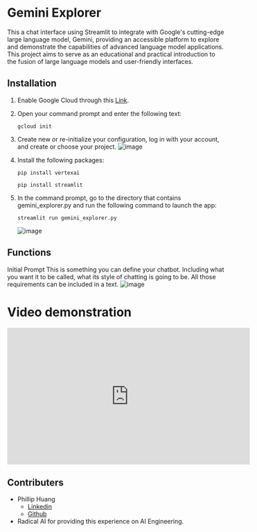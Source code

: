 # Gemini Explorer

This a chat interface using Streamlit to integrate with Google's cutting-edge large language model, Gemini, providing an accessible platform to explore and demonstrate the capabilities of advanced language model applications. This project aims to serve as an educational and practical introduction to the fusion of large language models and user-friendly interfaces.

## Installation

1. Enable Google Cloud through this [Link](https://cloud.google.com/cloud-console?utm_source=google&utm_medium=cpc&utm_campaign=na-US-all-en-dr-bkws-all-all-trial-e-dr-1707554&utm_content=text-ad-none-any-DEV_c-CRE_665735422256-ADGP_Hybrid%20%7C%20BKWS%20-%20MIX%20%7C%20Txt-Management%20Tools-Cloud%20Console-KWID_43700077225654741-kwd-55675752867&utm_term=KW_google%20cloud%20console-ST_google%20cloud%20console&gad_source=1&gclid=Cj0KCQiArrCvBhCNARIsAOkAGcXO2_affz2IH9q_ps1LDwrdsOe43AmOiJps1j9UK_ri0mnBWRd9eA0aApkNEALw_wcB&gclsrc=aw.ds).

2. Open your command prompt and enter the following text:
   ```
   gcloud init
   ```

3. Create new or re-initialize your configuration, log in with your account, and create or choose your project.
   ![image](https://github.com/philliphjhuang/RadicalX/assets/30792325/6e345325-36fb-4ba8-b65a-82d2cb023294)

4. Install the following packages:
   ```
   pip install vertexai
   ```
   ```
   pip install streamlit
   ```
5. In the command prompt, go to the directory that contains gemini_explorer.py and run the following command to launch the app:
   ```
   streamlit run gemini_explorer.py
   ```
   ![image](https://github.com/philliphjhuang/RadicalX/assets/30792325/29cc315f-b296-4294-bcc6-ad55a85ee7ca)
## Functions
Initial Prompt
This is something you can define your chatbot. Including what you want it to be called, what its style of chatting is going to be. All those requirements can be included in a text.
![image](https://github.com/philliphjhuang/RadicalX/assets/30792325/ecbf087a-ce87-4590-9af4-15c5870e602b)

# Video demonstration
<iframe width="560" height="315" src="https://www.loom.com/share/bf2035feca7a4380af98af9b9f17aa8f?sid=66ee6b75-8349-451a-aef0-1c79d188fb9b" frameborder="0" allowfullscreen></iframe>

## Contributers
- Phillip Huang
  - [Linkedin](https://www.linkedin.com/in/phillip-huang-449b64229/)
  - [Github](https://github.com/philliphjhuang)
- Radical AI for providing this experience on AI Engineering.
